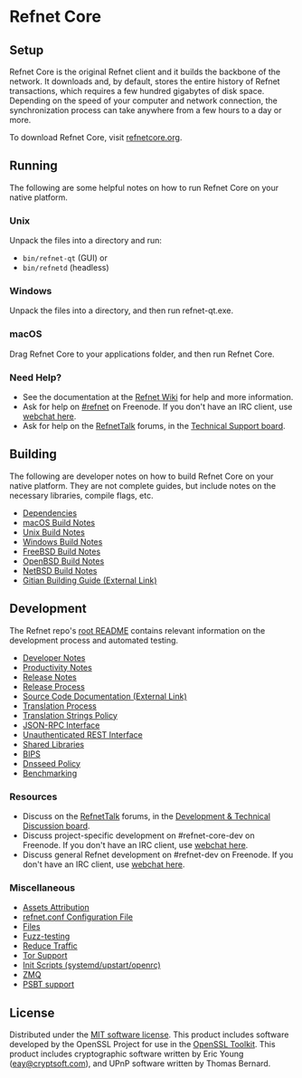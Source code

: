 Refnet Core
=============

Setup
---------------------
Refnet Core is the original Refnet client and it builds the backbone of the network. It downloads and, by default, stores the entire history of Refnet transactions, which requires a few hundred gigabytes of disk space. Depending on the speed of your computer and network connection, the synchronization process can take anywhere from a few hours to a day or more.

To download Refnet Core, visit [refnetcore.org](https://refnetcore.org/en/download/).

Running
---------------------
The following are some helpful notes on how to run Refnet Core on your native platform.

### Unix

Unpack the files into a directory and run:

- `bin/refnet-qt` (GUI) or
- `bin/refnetd` (headless)

### Windows

Unpack the files into a directory, and then run refnet-qt.exe.

### macOS

Drag Refnet Core to your applications folder, and then run Refnet Core.

### Need Help?

* See the documentation at the [Refnet Wiki](https://en.refnet.it/wiki/Main_Page)
for help and more information.
* Ask for help on [#refnet](http://webchat.freenode.net?channels=refnet) on Freenode. If you don't have an IRC client, use [webchat here](http://webchat.freenode.net?channels=refnet).
* Ask for help on the [RefnetTalk](https://refnettalk.org/) forums, in the [Technical Support board](https://refnettalk.org/index.php?board=4.0).

Building
---------------------
The following are developer notes on how to build Refnet Core on your native platform. They are not complete guides, but include notes on the necessary libraries, compile flags, etc.

- [Dependencies](dependencies.md)
- [macOS Build Notes](build-osx.md)
- [Unix Build Notes](build-unix.md)
- [Windows Build Notes](build-windows.md)
- [FreeBSD Build Notes](build-freebsd.md)
- [OpenBSD Build Notes](build-openbsd.md)
- [NetBSD Build Notes](build-netbsd.md)
- [Gitian Building Guide (External Link)](https://github.com/refnet-core/docs/blob/master/gitian-building.md)

Development
---------------------
The Refnet repo's [root README](/README.md) contains relevant information on the development process and automated testing.

- [Developer Notes](developer-notes.md)
- [Productivity Notes](productivity.md)
- [Release Notes](release-notes.md)
- [Release Process](release-process.md)
- [Source Code Documentation (External Link)](https://dev.visucore.com/refnet/doxygen/)
- [Translation Process](translation_process.md)
- [Translation Strings Policy](translation_strings_policy.md)
- [JSON-RPC Interface](JSON-RPC-interface.md)
- [Unauthenticated REST Interface](REST-interface.md)
- [Shared Libraries](shared-libraries.md)
- [BIPS](bips.md)
- [Dnsseed Policy](dnsseed-policy.md)
- [Benchmarking](benchmarking.md)

### Resources
* Discuss on the [RefnetTalk](https://refnettalk.org/) forums, in the [Development & Technical Discussion board](https://refnettalk.org/index.php?board=6.0).
* Discuss project-specific development on #refnet-core-dev on Freenode. If you don't have an IRC client, use [webchat here](http://webchat.freenode.net/?channels=refnet-core-dev).
* Discuss general Refnet development on #refnet-dev on Freenode. If you don't have an IRC client, use [webchat here](http://webchat.freenode.net/?channels=refnet-dev).

### Miscellaneous
- [Assets Attribution](assets-attribution.md)
- [refnet.conf Configuration File](refnet-conf.md)
- [Files](files.md)
- [Fuzz-testing](fuzzing.md)
- [Reduce Traffic](reduce-traffic.md)
- [Tor Support](tor.md)
- [Init Scripts (systemd/upstart/openrc)](init.md)
- [ZMQ](zmq.md)
- [PSBT support](psbt.md)

License
---------------------
Distributed under the [MIT software license](/COPYING).
This product includes software developed by the OpenSSL Project for use in the [OpenSSL Toolkit](https://www.openssl.org/). This product includes
cryptographic software written by Eric Young ([eay@cryptsoft.com](mailto:eay@cryptsoft.com)), and UPnP software written by Thomas Bernard.
